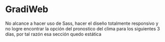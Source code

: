 # GradiWeb

No alcance a hacer uso de Sass, hacer el diseño totalmente responsivo y no logre encontrar la opción del pronostico del clima para los siguientes 3 días, por tal razón esa sección 
quedo estática
